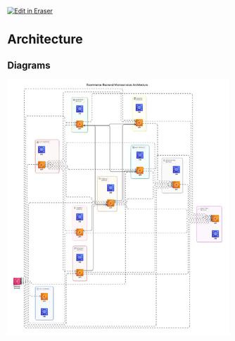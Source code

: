 <p><a target="_blank" href="https://app.eraser.io/workspace/Plh7bJrrxB0A0u2zJSTG" id="edit-in-eraser-github-link"><img alt="Edit in Eraser" src="https://firebasestorage.googleapis.com/v0/b/second-petal-295822.appspot.com/o/images%2Fgithub%2FOpen%20in%20Eraser.svg?alt=media&amp;token=968381c8-a7e7-472a-8ed6-4a6626da5501"></a></p>

# Architecture



<!-- eraser-additional-content -->
## Diagrams
<!-- eraser-additional-files -->
<a href="/documentation/architecture-Ecommerce Backend Microservices Architecture-1.eraserdiagram" data-element-id="MppDeyW0DcNyoDc4pZpBG"><img src="/.eraser/Plh7bJrrxB0A0u2zJSTG___DQD1LqN8QqVOegkMUPppIXhAUDi1___---diagram----1f9b989565a3cba8805a5b84a9e59059-Ecommerce-Backend-Microservices-Architecture.png" alt="" data-element-id="MppDeyW0DcNyoDc4pZpBG" /></a>
<!-- end-eraser-additional-files -->
<!-- end-eraser-additional-content -->
<!--- Eraser file: https://app.eraser.io/workspace/Plh7bJrrxB0A0u2zJSTG --->